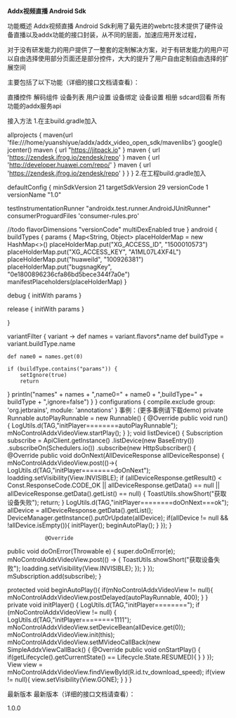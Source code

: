 <b>Addx视频直播 Android Sdk</b>


功能概述
Addx视频直播 Android Sdk利用了最先进的webrtc技术提供了硬件设备直播以及addx功能的接口封装，从不同的层面，加速应用开发过程，

对于没有研发能力的用户提供了一整套的定制解决方案，对于有研发能力的用户可以自由选择使用部分页面还是部分控件，大大的提升了用户自由定制自由选择的扩展空间

主要包括了以下功能（详细的接口文档请查看）：

直播控件
解码组件
设备列表
用户设置
设备绑定
设备设置
相册
sdcard回看
所有功能的addx服务api

接入方法
1.在主build.gradle加入

allprojects {
        maven{url 'file:///home/yuanshiyue/addx/addx_video_open_sdk/mavenlibs'}
        google()
        jcenter()
        maven { url "https://jitpack.io" }
        maven { url 'https://zendesk.jfrog.io/zendesk/repo' }
        maven { url 'http://developer.huawei.com/repo/' }
        maven { url 'https://zendesk.jfrog.io/zendesk/repo' }
    }
}
2.在工程build.gradle加入

defaultConfig {
    minSdkVersion 21
 targetSdkVersion 29
 versionCode 1
 versionName "1.0"

 testInstrumentationRunner "androidx.test.runner.AndroidJUnitRunner"
 consumerProguardFiles 'consumer-rules.pro'

 //todo
 flavorDimensions "versionCode"
 multiDexEnabled true
}
android {
buildTypes {
params {
    Map<String, Object> placeHolderMap = new HashMap<>()
    placeHolderMap.put("XG_ACCESS_ID", "1500010573")
    placeHolderMap.put("XG_ACCESS_KEY", "A1ML07L4XF4L")
    placeHolderMap.put("huaweiId", "100926381")
    placeHolderMap.put("bugsnagKey", "0e1800896236cfa86bd5bece344f7a0e")
    manifestPlaceholders(placeHolderMap)
}

debug {
    initWith params
}

release {
    initWith params
}

}

variantFilter { variant ->
    def names = variant.flavors*.name
    def buildType = variant.buildType.name


    def name0 = names.get(0)

    if (buildType.contains("params")) {
        setIgnore(true)
        return
 }
    println("names" + names + ",name0=" + name0 + ",buildType=" + buildType + ",ignore=false")
}
}
configurations {
    compile.exclude group: 'org.jetbrains', module: 'annotations'
}
事例：(更多事例请下载demo)
private Runnable autoPlayRunnable = new Runnable() {
    @Override
 public void run() {
        LogUtils.d(TAG,"initPlayer========autoPlayRunnable");
 mNoControlAddxVideoView.startPlay();
 }
};
void listDevice() {
    Subscription subscribe = ApiClient.getInstance()
            .listDevice(new BaseEntry())
            .subscribeOn(Schedulers.io())
            .subscribe(new HttpSubscriber<AllDeviceResponse>() {
                @Override
 public void doOnNext(AllDeviceResponse allDeviceResponse) {
                    mNoControlAddxVideoView.post(()->{
                        LogUtils.d(TAG,"initPlayer========doOnNext");
 loadding.setVisibility(View.INVISIBLE);
 if (allDeviceResponse.getResult() < Const.ResponseCode.CODE_OK
 || allDeviceResponse.getData() == null
 || allDeviceResponse.getData().getList() == null) {
                            ToastUtils.showShort("获取设备失败");
 return;
 }
                        LogUtils.d(TAG,"initPlayer========doOnNext===ok");
 allDevice = allDeviceResponse.getData().getList();
 DeviceManager.getInstance().putOrUpdate(allDevice);
 if(allDevice != null && !allDevice.isEmpty()){
                            initPlayer();
 beginAutoPlay();
 }
                    });
 }

                @Override
 public void doOnError(Throwable e) {
                    super.doOnError(e);
 mNoControlAddxVideoView.post(() -> {
                        ToastUtils.showShort("获取设备失败");
 loadding.setVisibility(View.INVISIBLE);
 });
 }
            });
 mSubscription.add(subscribe);
}

protected void beginAutoPlay(){
    if(mNoControlAddxVideoView != null){
        mNoControlAddxVideoView.postDelayed(autoPlayRunnable, 400);
 }
}
private void initPlayer() {
    LogUtils.d(TAG,"initPlayer========");
 if (mNoControlAddxVideoView != null) {
        LogUtils.d(TAG,"initPlayer========1111");
 mNoControlAddxVideoView.setDeviceBean(allDevice.get(0));
 mNoControlAddxVideoView.init(this);
 mNoControlAddxVideoView.setMVideoCallBack(new SimpleAddxViewCallBack() {
            @Override
 public void onStartPlay() {
                if(getLifecycle().getCurrentState() == Lifecycle.State.RESUMED){
                }
            }
        });
 View view = mNoControlAddxVideoView.findViewById(R.id.tv_download_speed);
 if(view != null){
            view.setVisibility(View.GONE);
 }
    }
}

最新版本
最新版本（详细的接口文档请查看）：

1.0.0
